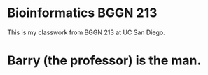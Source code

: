 # Bioinformatics BGGN 213

This is my classwork from BGGN 213 at UC San Diego. 

# Barry (the professor) is the man.
    
    